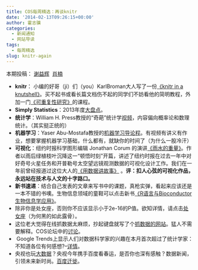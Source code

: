 ```yaml
---
title: COS每周精选：再谈knitr
date: '2014-02-13T09:26:15+00:00'
author: 霍志骥
categories:
  - 新闻通知
  - 网站导读
tags:
  - 每周精选
slug: knitr-again
---
```


本期投稿： [谢益辉](http://yihui.name/)  [肖楠](http://www.road2stat.com/)

  * <span style="line-height: 1.5;"><span style="line-height: 1.5;"><strong>knitr</strong>： 小编的好哥（ji）们（you）KarlBroman大人写了一份<a href="http://kbroman.github.io/knitr_knutshell/">《</a></span></span>[knitr in a knutshell》](http://kbroman.github.io/knitr_knutshell/)<span style="line-height: 1.5;">。买不起书或看长篇文档伤不起的同学们不妨看他的简明教程，外加一门</span><a style="line-height: 1.5;" href="http://kbroman.github.io/Tools4RR/">《可重复性研究》</a><span style="line-height: 1.5;">的课程。</span>
  * <span style="line-height: 1.5;"><strong>Simply Statistics</strong>：2013年度</span><a style="line-height: 1.5;" href="http://simplystatistics.org/2013/12/20/a-non-comprehensive-list-of-awesome-things-other-people-did-this-year/">大盘点</a><span style="line-height: 1.5;">。</span>
  * <span style="line-height: 1.5;"><strong>统计学</strong>：William H. Press教授的“奇葩”统计学</span><a style="line-height: 1.5;" href="http://opinionatedlessons.org">视频</a><span style="line-height: 1.5;">，内容偏向概率论和数理统计。（其实挺正统的）</span>
  * <span style="line-height: 1.5;"><strong>机器学习</strong>：Yaser Abu-Mostafa教授的</span><a style="line-height: 1.5;" href="http://work.caltech.edu/telecourse">机器学习导论程</a><span style="line-height: 1.5;">。有视频有讲义有作业，想要掌握机器学习基础，什么都有，就缺你的时间了（为什么一股冷汗）</span>
  * <span style="line-height: 1.5;"><strong>可视化</strong>：纽约时报科学图形编辑 Jonathan Corum 的演讲</span><a style="line-height: 1.5;" href="http://style.org/visualized/">《雨水的重量》</a><span style="line-height: 1.5;">。作者以雨后绿植枝叶沉降这一“顿悟时刻”开篇，讲述了纽约时报在过去一年中对好奇号火星任务和开普勒号太空望远镜观测数据的可视化设计工作。我们在一年前曾经报道过这位大人的</span><a style="line-height: 1.5;" href="https://cos.name/2013/03/storytelling-with-data/">《用数据讲故事》</a><span style="line-height: 1.5;"> 。</span><strong style="line-height: 1.5;">评：扣人心弦的可视化作品，永远站在技术与人文的十字路口。</strong>
  * **新书速递**：结合自己发表的文章来写书中的课题，真枪实弹，看起来应该还是一本不错的书噢。生物信息领域的童鞋可以点击新书[《R语言与Bioconductor生物信息学应用》](http://bbs.sciencenet.cn/blog-907017-762545.html)。
  * <span style="line-height: 1.5;">除非你是处女座，否则你不应该显示小于2e-16的P值。欲知详情，请点击</span><a style="line-height: 1.5;" href="https://cos.name/cn/topic/141392">处女座</a><span style="line-height: 1.5;">（为何黑的如此露骨）。</span>
  * 这位老大觉得在线抓数据太麻烦，抄起键盘就写了个[抓数据的网站](http://www.datafiddle.net)。猛人不需要解释。COS论坛中的[讨论](https://cos.name/cn/topic/144377)。
  *  Google Trends上显示人们对数据科学家的兴趣在本月首次超过了统计学家：不知道各位有何感想?–[详情](http://flowingdata.com/2013/12/18/data-scientist-surpasses-statistician-on-google-trends/)。
  * 央视也玩[大数据](http://tech.163.com/14/0126/10/9JGPM6HJ00094MOK.html)？央视今年携手百度看春运，是否你也深有感触？数据新闻，引领未来新时尚。[百度迁徙](http://qianxi.baidu.com/)。
